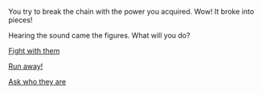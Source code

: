 You try to break the chain with the power you acquired. Wow! It broke into pieces!

Hearing the sound came the figures. What will you do?

[Fight with them](../WIP.md)

[Run away!](../1/1-A.md)

[Ask who they are](../WIP.md)